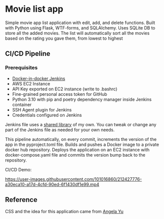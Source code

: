 # Movie list app

Simple movie app list application with edit, add, and delete functions.
Built with Python using Flask, WTF-forms, and SQLAlchemy. Uses SQLite DB to
store all the added movies. The list will automatically
sort all the movies based on the rating you gave them,
from lowest to highest

## CI/CD Pipeline

### Prerequisites
* [Docker-in-docker Jenkins](https://www.jenkins.io/doc/book/installing/docker/)
* AWS EC2 Instance
* API Key exported on EC2 instance (write to .bashrc)
* Fine-grained personal access token for GitHub
* Python 3.10 with pip and poetry dependency manager inside Jenkins container
* SSH Agent plugin for Jenkins
* Credentials configured on Jenkins

Jenkins file uses a [shared library](https://gitlab.com/saymolet/jenkins-shared-library.git) of my own.
You can tweak or change any part of the Jenkins file as needed for your own needs.

This pipeline automatically, on every commit, 
increments the version of the app in the pyproject.toml file. 
Builds and pushes a Docker image to a private docker hub repository.
Deploys the application on an EC2 instance with docker-compose.yaml file
and commits the version bump back to the repository.

CI/CD Demo:

https://user-images.githubusercontent.com/101016860/212427776-a30eca10-a17d-4cfd-90ed-6f1430df1e99.mp4

## Reference

CSS and the idea for this application came from [Angela Yu](https://github.com/angelabauer)
